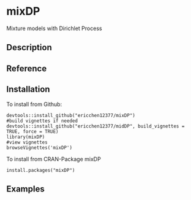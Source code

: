 # mixDP
 Mixture models with Dirichlet Process
 
 ## Description

## Reference


## Installation
To install from Github: 
```
devtools::install_github("ericchen12377/mixDP")
#build vignettes if needed
devtools::install_github("ericchen12377/midDP", build_vignettes = TRUE, force = TRUE)
library(mixDP)
#view vignettes
browseVignettes('mixDP')
```
To install from CRAN-Package mixDP
```
install.packages("mixDP")
```
## Examples
